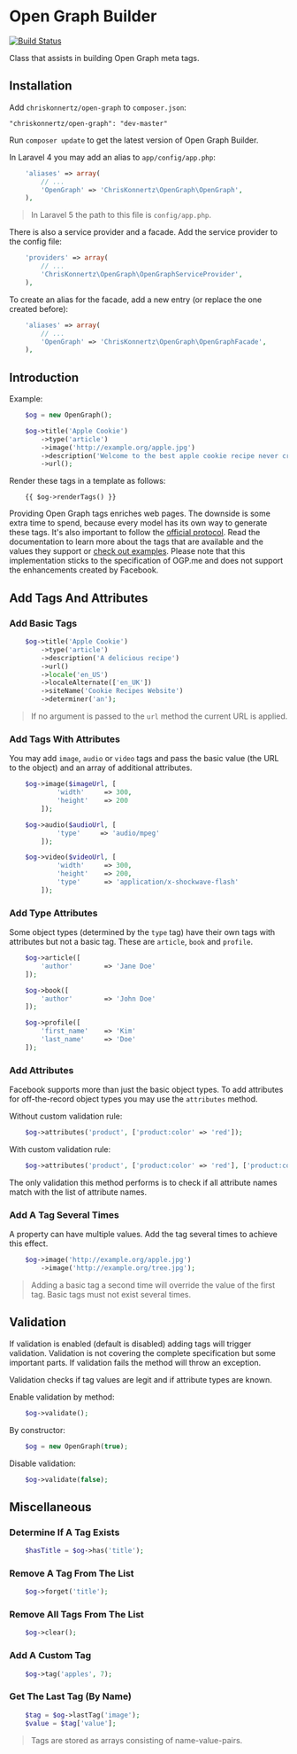 # Open Graph Builder

[![Build Status](https://travis-ci.org/chriskonnertz/open-graph.png)](https://travis-ci.org/chriskonnertz/open-graph)

Class that assists in building Open Graph meta tags.

## Installation

Add `chriskonnertz/open-graph` to `composer.json`:

    "chriskonnertz/open-graph": "dev-master"

Run `composer update` to get the latest version of Open Graph Builder.

In Laravel 4 you may add an alias to `app/config/app.php`:
```php
    'aliases' => array(
        // ...
        'OpenGraph' => 'ChrisKonnertz\OpenGraph\OpenGraph',
    ),
```

> In Laravel 5 the path to this file is `config/app.php`.

There is also a service provider and a facade. Add the service provider to the config file:

```php
    'providers' => array(
        // ...
        'ChrisKonnertz\OpenGraph\OpenGraphServiceProvider',
    ),
```

To create an alias for the facade, add a new entry (or replace the one created before):

```php
    'aliases' => array(
        // ...
        'OpenGraph' => 'ChrisKonnertz\OpenGraph\OpenGraphFacade',
    ),
```

## Introduction

Example:
```php
    $og = new OpenGraph();

    $og->title('Apple Cookie')
        ->type('article')
        ->image('http://example.org/apple.jpg')
        ->description('Welcome to the best apple cookie recipe never created.')
        ->url();
```
Render these tags in a template as follows:
```
    {{ $og->renderTags() }}
```
Providing Open Graph tags enriches web pages. The downside is some extra time to spend, because every model has its own way to generate these tags. It's also important to follow the [official protocol](http://ogp.me/). Read the documentation to learn more about the tags that are available and the values they support or [check out examples](https://github.com/niallkennedy/open-graph-protocol-examples). Please note that this implementation sticks to the specification of OGP.me and does not support the enhancements created by Facebook.

## Add Tags And Attributes

### Add Basic Tags
```php
    $og->title('Apple Cookie')
        ->type('article')
        ->description('A delicious recipe')
        ->url()
        ->locale('en_US')
        ->localeAlternate(['en_UK'])
        ->siteName('Cookie Recipes Website')
        ->determiner('an');
```
> If no argument is passed to the `url` method the current URL is applied.

### Add Tags With Attributes

You may add `image`, `audio` or `video` tags and pass the basic value (the URL to the object) and an array of additional attributes.
```php
    $og->image($imageUrl, [
            'width'     => 300,
            'height'    => 200
        ]);

    $og->audio($audioUrl, [
            'type'     => 'audio/mpeg'
        ]);

    $og->video($videoUrl, [
            'width'     => 300,
            'height'    => 200,
            'type'      => 'application/x-shockwave-flash'
        ]);
```
### Add Type Attributes

Some object types (determined by the `type` tag) have their own tags with attributes but not a basic tag. These are `article`, `book` and `profile`.
```php
    $og->article([
        'author'        => 'Jane Doe'
    ]);

    $og->book([
        'author'        => 'John Doe'
    ]);

    $og->profile([
        'first_name'    => 'Kim'
        'last_name'     => 'Doe'
    ]);
```
### Add Attributes

Facebook supports more than just the basic object types. To add attributes for off-the-record object types you may use the `attributes` method.

Without custom validation rule:
```php
    $og->attributes('product', ['product:color' => 'red']);
```
With custom validation rule:
```php
    $og->attributes('product', ['product:color' => 'red'], ['product:color']);
```
The only validation this method performs is to check if all attribute names match with the list of attribute names.

### Add A Tag Several Times

A property can have multiple values. Add the tag several times to achieve this effect.
```php
    $og->image('http://example.org/apple.jpg')
        ->image('http://example.org/tree.jpg');
```
> Adding a basic tag a second time will override the value of the first tag. Basic tags must not exist several times.

## Validation

If validation is enabled (default is disabled) adding tags will trigger validation. Validation is not covering the complete specification but some important parts. If validation fails the method will throw an exception.

Validation checks if tag values are legit and if attribute types are known.

Enable validation by method:
```php
    $og->validate();
```
By constructor:
```php
    $og = new OpenGraph(true);
```
Disable validation:
```php
    $og->validate(false);
```
## Miscellaneous

### Determine If A Tag Exists
```php
    $hasTitle = $og->has('title');
```
### Remove A Tag From The List
```php
    $og->forget('title');
```
### Remove All Tags From The List
```php
    $og->clear();
```
### Add A Custom Tag
```php
    $og->tag('apples', 7);
```
### Get The Last Tag (By Name)
```php
    $tag = $og->lastTag('image');
    $value = $tag['value'];
```
> Tags are stored as arrays consisting of name-value-pairs.
